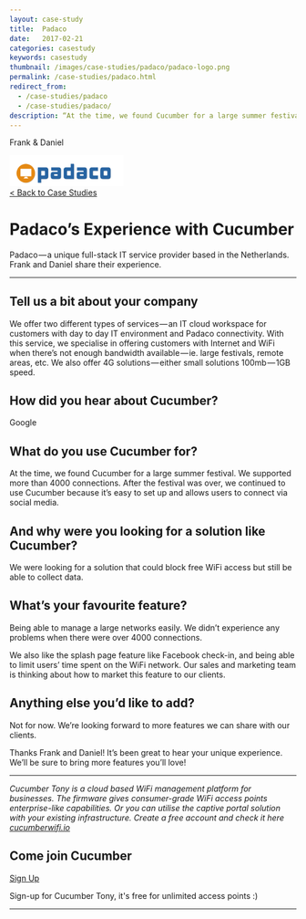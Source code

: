 ```yaml
---
layout: case-study
title:  Padaco
date:   2017-02-21
categories: casestudy
keywords: casestudy
thumbnail: /images/case-studies/padaco/padaco-logo.png
permalink: /case-studies/padaco.html
redirect_from:
  - /case-studies/padaco
  - /case-studies/padaco/
description: “At the time, we found Cucumber for a large summer festival. We supported more than 4000 connections. After the festival was over, we continued to use Cucumber because it’s easy to set up and allows users to connect via social media.”
---
```


<div class="mdl-grid">
<div class="case-study-side mdl-cell mdl-cell--3-col mdl-cell--8-col-tablet mdl-cell--4-col-phone mdl-typography--text-center mdl-shadow--1dp">
<!-- <img class="cs-portrait text-center" src="/images/case-studies/x/x.png" width="120px"> -->
<p>Frank & Daniel</p>
<img src="/images/case-studies/padaco/padaco-logo.png" width="200px">
</div>

<div class="case-study-post mdl-cell mdl-cell--9-col mdl-shadow--1dp">
<a href="/casestudies/">< Back to Case Studies</a>
<h1>Padaco’s Experience with Cucumber</h1>
<p>Padaco — a unique full-stack IT service provider based in the Netherlands. Frank and Daniel share their experience.</p>

<hr>

<h2>Tell us a bit about your company</h2>

<p>We offer two different types of services — an IT cloud workspace for customers with day to day IT environment and Padaco connectivity. With this service, we specialise in offering customers with Internet and WiFi when there’s not enough bandwidth available — ie. large festivals, remote areas, etc. We also offer 4G solutions — either small solutions 100mb — 1GB speed.</p>

<h2>How did you hear about Cucumber?</h2>

<p>Google</p>

<h2>What do you use Cucumber for?</h2>

<p>At the time, we found Cucumber for a large summer festival. We supported more than 4000 connections. After the festival was over, we continued to use Cucumber because it’s easy to set up and allows users to connect via social media.</p>

<h2>And why were you looking for a solution like Cucumber?</h2>

<p>We were looking for a solution that could block free WiFi access but still be able to collect data.</p>

<h2>What’s your favourite feature?</h2>

<p>Being able to manage a large networks easily. We didn’t experience any problems when there were over 4000 connections.</p>

<p>We also like the splash page feature like Facebook check-in, and being able to limit users’ time spent on the WiFi network. Our sales and marketing team is thinking about how to market this feature to our clients.</p>

<h2>Anything else you’d like to add?</h2>

<p>Not for now. We’re looking forward to more features we can share with our clients.</p>

<p>Thanks Frank and Daniel! It’s been great to hear your unique experience. We’ll be sure to bring more features you’ll love!</p>

<hr>

<div class="mdl-typography--text-center">
<p><i>Cucumber Tony is a cloud based WiFi management platform for businesses. The firmware gives consumer-grade WiFi access points enterprise-like capabilities. Or you can utilise the captive portal solution with your existing infrastructure. Create a free account and check it here <a href="https://cucumberwifi.io">cucumberwifi.io</a></i></p>
<div class="text-center">
<h2>Come join Cucumber</h2>
<a href="https://my.ctapp.io/#/create" class="button success dst">Sign Up</a><br>
<p>Sign-up for Cucumber Tony, it's free for unlimited access points :)</p>
</div>
<hr>
</div>
</div>
</div>
